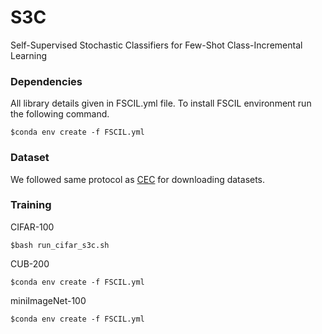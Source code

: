# S3C
Self-Supervised Stochastic Classifiers for Few-Shot Class-Incremental Learning


### Dependencies
All library details given in FSCIL.yml file. To install FSCIL environment run the following command.
```
$conda env create -f FSCIL.yml
```
### Dataset
We followed same protocol as [CEC](https://github.com/icoz69/CEC-CVPR2021) for downloading datasets.

### Training
CIFAR-100
```
$bash run_cifar_s3c.sh
```
CUB-200
```
$conda env create -f FSCIL.yml
```
miniImageNet-100
```
$conda env create -f FSCIL.yml
```

